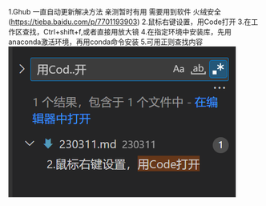1.Ghub 一直自动更新解决方法
亲测暂时有用 需要用到软件 火绒安全
(https://tieba.baidu.com/p/7701193903)
2.鼠标右键设置，用Code打开
3.在工作区查找，Ctrl+shift+f,或者直接用放大镜
4.在指定环境中安装库，先用anaconda激活环境，再用conda命令安装
5.可用正则查找内容
![1](屏幕截图%202023-03-11%20225234.png)